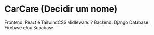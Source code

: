# CarCare (Decidir um nome)

Frontend: React e TailwindCSS
Midleware: ?
Backend: Django
Database: Firebase e/ou Supabase

